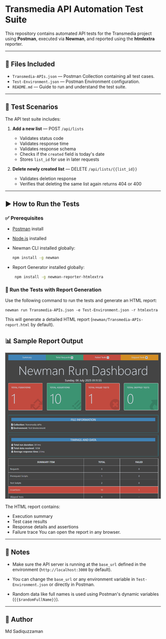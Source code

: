 # Transmedia API Automation Test Suite

This repository contains automated API tests for the Transmedia project using **Postman**, executed via **Newman**, and reported using the **htmlextra** reporter.

----------
## 📁 Files Included

-   `Transmedia-APIs.json` — Postman Collection containing all test cases.
-   `Test-Environment.json` — Postman Environment configuration.
-   `README.md` — Guide to run and understand the test suite.
    

----------
## 🧪 Test Scenarios

The API test suite includes:

1.  **Add a new list** — POST `/api/lists`
    
    -   Validates status code
    -   Validates response time
    -   Validates response schema
    -   Checks if the `created` field is today's date
    -   Stores `list_id` for use in later requests
2.  **Delete newly created list** — DELETE `/api/lists/{{list_id}}`
    
    -   Validates deletion response
    -   Verifies that deleting the same list again returns 404 or 400
        

----------

## ▶️ How to Run the Tests

### ✅ Prerequisites

-   [Postman](https://www.postman.com/downloads/) install
    
-   [Node.js](https://nodejs.org/) installed
    
-   Newman CLI installed globally:
    
    ```bash
    npm install -g newman
    ```
-   Report Generator installed globally:
   
      ``` bash
       npm install -g newman-reporter-htmlextra
      ```
### 🚀 Run the Tests with Report Generation

Use the following command to run the tests and generate an HTML report:

    newman run Transmedia-APIs.json -e Test-Environment.json -r htmlextra

This will generate a detailed HTML report (`newman/Transmedia-APIs-report.html` by default).
## 📊 Sample Report Output
![Test Summary](reports/Newman_Report.png)

The HTML report contains:

-   Execution summary
-   Test case results
-   Response details and assertions
-   Failure trace 
You can open the report in any browser.

----------

## 📌 Notes

-   Make sure the API server is running at the `base_url` defined in the environment (`http://localhost:3000` by default).
    
-   You can change the `base_url` or any environment variable in `Test-Environment.json` or directly in Postman.
    
-   Random data like full names is used using Postman's dynamic variables (`{{$randomFullName}}`).
    

----------

## 👤 Author
Md Sadiquzzaman